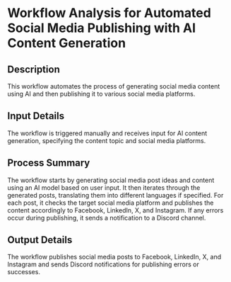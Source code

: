 # Workflow Analysis for Automated Social Media Publishing with AI Content Generation

## Description
This workflow automates the process of generating social media content using AI and then publishing it to various social media platforms.

## Input Details
The workflow is triggered manually and receives input for AI content generation, specifying the content topic and social media platforms.

## Process Summary
The workflow starts by generating social media post ideas and content using an AI model based on user input. It then iterates through the generated posts, translating them into different languages if specified. For each post, it checks the target social media platform and publishes the content accordingly to Facebook, LinkedIn, X, and Instagram. If any errors occur during publishing, it sends a notification to a Discord channel.

## Output Details
The workflow publishes social media posts to Facebook, LinkedIn, X, and Instagram and sends Discord notifications for publishing errors or successes.

